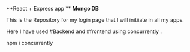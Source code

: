 **React + Express app **
**Mongo DB**

This is the Repository for my login page that I will initiiate in all my apps. 

Here I have used #Backend and #frontend using concurrently .


npm i concurrently
